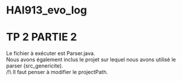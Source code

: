 # HAI913_evo_log

# TP 2 PARTIE 2 
Le fichier à exécuter est Parser.java. </br>
Nous avons également inclus le projet sur lequel nous avons utilisé le parser (src_genericite). </br>
/!\ Il faut penser à modifier le projectPath.
